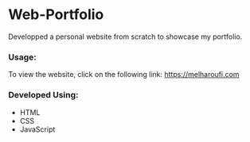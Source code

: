 # Web-Portfolio 

Developped a personal website from scratch to showcase my portfolio.

### Usage: ### 
To view the website, click on the following link: https://melharoufi.com
### Developed Using: ###
- HTML 
- CSS 
- JavaScript
